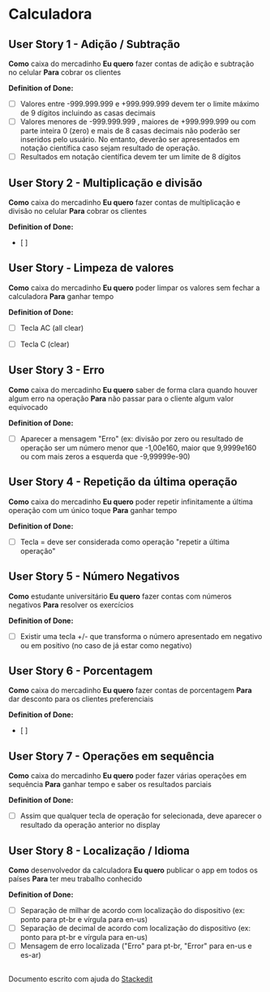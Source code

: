# Calculadora

## User Story 1 - Adição / Subtração

**Como** caixa do mercadinho
**Eu quero** fazer contas de adição e subtração no celular
**Para** cobrar os clientes

**Definition of Done:**
 - [ ] Valores entre -999.999.999 e +999.999.999 devem ter o limite máximo de 9 dígitos incluindo as casas decimais
 - [ ] Valores menores de -999.999.999 , maiores de +999.999.999 ou com parte inteira 0 (zero) e mais de 8 casas decimais não poderão ser inseridos pelo usuário. No entanto,  deverão ser apresentados em notação científica caso sejam resultado de operação.
 - [ ] Resultados em notação científica devem ter um limite de 8 dígitos

## User Story 2 - Multiplicação e divisão

**Como** caixa do mercadinho
**Eu quero** fazer contas de multiplicação e divisão no celular
**Para** cobrar os clientes

**Definition of Done:**
 - [ ] 

## User Story - Limpeza de valores

**Como** caixa do mercadinho
**Eu quero** poder limpar os valores sem fechar a calculadora
**Para** ganhar tempo

**Definition of Done:**
 - [ ] Tecla AC (all clear) 
 - [ ] Tecla C (clear)


## User Story 3 - Erro

**Como** caixa do mercadinho
**Eu quero** saber de forma clara quando houver algum erro na operação 
**Para** não passar para o cliente algum valor equivocado

**Definition of Done:**
 - [ ] Aparecer a mensagem "Erro" (ex: divisão por zero ou resultado de operação ser um número menor que -1,00e160, maior que 9,9999e160 ou com mais zeros a esquerda que -9,99999e-90)

## User Story 4 - Repetição da última operação

**Como** caixa do mercadinho
**Eu quero** poder repetir infinitamente a última operação com um único toque
**Para** ganhar tempo

**Definition of Done:**
 - [ ] Tecla = deve ser considerada como operação "repetir a última operação"

## User Story 5 - Número Negativos

**Como** estudante universitário
**Eu quero** fazer contas com números negativos
**Para** resolver os exercícios 

**Definition of Done:**
 - [ ] Existir uma tecla +/- que transforma o número apresentado em negativo ou em positivo (no caso de já estar como negativo)

## User Story 6 - Porcentagem

**Como** caixa do mercadinho
**Eu quero** fazer contas de porcentagem
**Para** dar desconto para os clientes preferenciais

**Definition of Done:**
 - [ ] 

## User Story 7 - Operações em sequência

**Como** caixa do mercadinho
**Eu quero** poder fazer várias operações em sequência 
**Para** ganhar tempo e saber os resultados parciais

**Definition of Done:**

- [ ] Assim que qualquer tecla de operação for selecionada, deve aparecer o resultado da operação anterior no display

## User Story 8 - Localização / Idioma

**Como** desenvolvedor da calculadora
**Eu quero** publicar o app em todos os países 
**Para** ter meu trabalho conhecido

**Definition of Done:**

- [ ] Separação de milhar de acordo com localização do dispositivo (ex: ponto para pt-br e vírgula para en-us)
 - [ ] Separação de decimal de acordo com localização do dispositivo (ex: ponto para pt-br e vírgula para en-us)
 - [ ] Mensagem de erro localizada ("Erro" para pt-br, "Error" para en-us e es-ar)
##
Documento escrito com ajuda do [Stackedit](https://stackedit.io/app)
